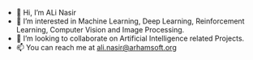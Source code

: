 - 👋 Hi, I’m ALi Nasir
- 👀 I’m interested in Machine Learning, Deep Learning, Reinforcement Learning, Computer Vision and Image Processing.
- 💞️ I’m looking to collaborate on Artificial Intelligence related Projects.
- 📫 You can reach me at ali.nasir@arhamsoft.org
